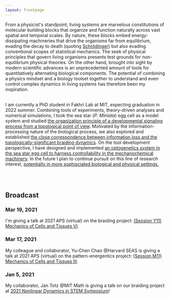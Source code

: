 ```yaml
---
layout: frontpage
---
```

<head>
<meta name="google-site-verification" content="tQTkntqf--gRoUTY2bDEMEVCEDTUDNGSliP75jh6fwY" />
<style>
.center {
  text-align: center;
}
</style>
</head>

<body>

From a physicist's standpoint, living systems are marvelous constitutions of molecular building blocks that organize and function naturally across vast spatial and temporal scales. By nature, these blocks embed energy-dissipating machineries that drive the organisms far from equilibrium, evading the decay to death (quoting <a href="http://www.whatislife.ie/downloads/What-is-Life.pdf">Schr<span>&#246;</span>dinger</a>) but also evading conventional scopes of statistical mechanics. The seek of physical principles that govern living organisms presents test grounds for non-equilibrium physical theories. On the other hand, brought into sight by modern scientific advances is an unprecedented amount of tools for quantitatively alternating biological components. The potential of combining a physics mindset and a biology toolset together to understand and even control complex dynamics in living systems has therefore been my inspiration. 
<br><br>

<!--From a physicist's standpoint, living systems are marvelous constitutions of molecular building blocks that organize and function naturally across vast spatial and temporal scales. By nature, these blocks embed energy-dissipating machineries that drive the organisms far from equilibrium, evading the decay to quiescent death (quoting <a href="http://www.whatislife.ie/downloads/What-is-Life.pdf">Schr<span>&#246;</span>dinger</a>) but also evading our convenient theoretical regime of statistical mechanics. The seek of physical principles governing the organization and functioning of living processes therefore presents both rich test grounds for non-equilibrium theories and noval oppurtunities for capturing the inherent compleity of living organisms.
<br><br>

On the other hand, modern scientific advances have brought to our sight an unprecedented amount of exciting tools for quantitatively perturbing and alternating components of living systems and even with a spatiotemporal precision. The potential of combining a physics mindset and a biology toolset together to understand and even control complex dynamics in living systems has been my inspiration. Quoting <a href="https://science.sciencemag.org/content/sci/177/4047/393.full.pdf">P.W. Anderson</a>, "At each level of complexity entirely new properties appear, and the understanding of the new behaviors requires research which I think I as fundamental in its nature as any other..."
<br><br>.-->

I am currently a PhD student in Fakhri Lab at MIT, expecting graduation in 2022 summer. Combining tools of experiments, theory-driven analyses and numerical simulations, I took the sea star (<i>P. Miniata</i>) egg cell as a model system and studied <a href="\proj-turbulence.html">the organization principle of a developmental signaling process from a topological point of view</a>. Motivated by the information-processing nature of the biological process, we also explored and established <a href="\proj-braiding.html">the close correspondence between information loss and the topologically-significant braiding dynamics</a>. On the tool development perspective, I have designed and implemented <a href="\proj-optogenetics.html">an optogenetics system in the sea star egg cell to harness controllability in the mechanochemical machinery</a>. In the future I plan to continue pursuit on this line of research interest, <a href="\research-page.html#future">potentially in more sophisciated biological and physical settings.</a>

<br><br>

</body>

## Broadcast
### Mar 19, 2021
I'm giving a talk at 2021 APS (virtual) on the braiding project: <a href="https://meetings.aps.org/Meeting/MAR21/Session/Y11.12">(Session Y11) Mechanics of Cells and Tissues VI</a>.
### Mar 17, 2021
My colleague and collaborator, Yu-Chen Chao @Harvard SEAS is giving a talk at 2021 APS (virtual) on the pattern-energentics project: <a href="https://meetings.aps.org/Meeting/MAR21/Session/M11.9">(Session M11) Mechanics of Cells and Tissues III</a>.
### Jan 5, 2021
My collaborator, Jan Totz @MIT Math is giving a talk on our braiding project at <a href="https://www.chem.fsu.edu/~steinbock/Nonlin21Program.html.">2021 Nonlinear Dynamics in STEM Symposium</a>! 

<!--The simple fact that living organisms are structured by building blocks that function in such an organized fashion across multiple spatial and temporal scales has been inspiring.-->


<!--Text can be **bold**, _italic_, or ~~strikethrough~~.

There should be whitespace between paragraphs.

There should be whitespace between paragraphs. We recommend including a README, or a file with information about your project.-->


<!--


# Header 1

This is a normal paragraph following a header. GitHub is a code hosting platform for version control and collaboration. It lets you and others work together on projects from anywhere.

## Header 2

> This is a blockquote following a header.
>
> When something is important enough, you do it even if the odds are not in your favor.

### Header 3

```js
// Javascript code with syntax highlighting.
var fun = function lang(l) {
  dateformat.i18n = require('./lang/' + l)
  return true;
}
```

```ruby
# Ruby code with syntax highlighting
GitHubPages::Dependencies.gems.each do |gem, version|
  s.add_dependency(gem, "= #{version}")
end
```

#### Header 4

*   This is an unordered list following a header.
*   This is an unordered list following a header.
*   This is an unordered list following a header.

##### Header 5

1.  This is an ordered list following a header.
2.  This is an ordered list following a header.
3.  This is an ordered list following a header.

###### Header 6

| head1        | head two          | three |
|:-------------|:------------------|:------|
| ok           | good swedish fish | nice  |
| out of stock | good and plenty   | nice  |
| ok           | good `oreos`      | hmm   |
| ok           | good `zoute` drop | yumm  |

### There's a horizontal rule below this.

* * *

### Here is an unordered list:

*   Item foo
*   Item bar
*   Item baz
*   Item zip

### And an ordered list:

1.  Item one
1.  Item two
1.  Item three
1.  Item four

### And a nested list:

- level 1 item
  - level 2 item
  - level 2 item
    - level 3 item
    - level 3 item
- level 1 item
  - level 2 item
  - level 2 item
  - level 2 item
- level 1 item
  - level 2 item
  - level 2 item
- level 1 item

### Small image

![Octocat](https://github.githubassets.com/images/icons/emoji/octocat.png)

### Large image

![Branching](https://guides.github.com/activities/hello-world/branching.png)


### Definition lists can be used with HTML syntax.

<dl>
<dt>Name</dt>
<dd>Godzilla</dd>
<dt>Born</dt>
<dd>1952</dd>
<dt>Birthplace</dt>
<dd>Japan</dd>
<dt>Color</dt>
<dd>Green</dd>
</dl>

```
Long, single-line code blocks should not wrap. They should horizontally scroll if they are too long. This line should be long enough to demonstrate this.
```

```
The final element.
```
-->